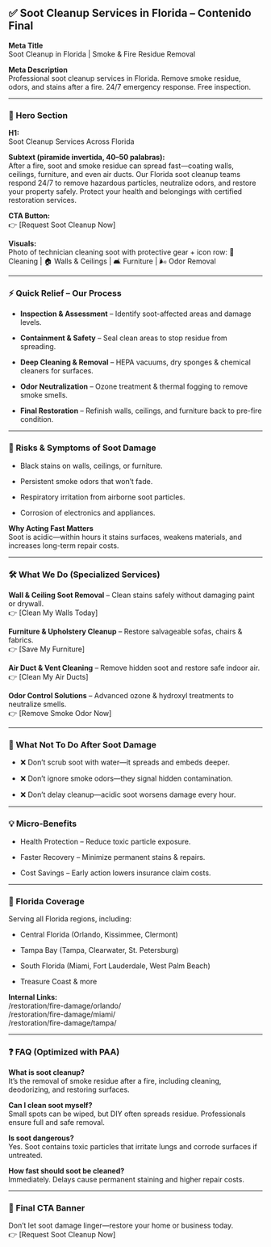 ## **✅ Soot Cleanup Services in Florida – Contenido Final**

**Meta Title**  
 Soot Cleanup in Florida | Smoke & Fire Residue Removal

**Meta Description**  
 Professional soot cleanup services in Florida. Remove smoke residue, odors, and stains after a fire. 24/7 emergency response. Free inspection.

---

### **🦸 Hero Section**

**H1:**  
 Soot Cleanup Services Across Florida

**Subtext (piramide invertida, 40–50 palabras):**  
 After a fire, soot and smoke residue can spread fast—coating walls, ceilings, furniture, and even air ducts. Our Florida soot cleanup teams respond 24/7 to remove hazardous particles, neutralize odors, and restore your property safely. Protect your health and belongings with certified restoration services.

**CTA Button:**  
 👉 \[Request Soot Cleanup Now\]

**Visuals:**  
 Photo of technician cleaning soot with protective gear \+ icon row: 🧹 Cleaning | 🏠 Walls & Ceilings | 🛋️ Furniture | 🌬️ Odor Removal

---

### **⚡ Quick Relief – Our Process**

* **Inspection & Assessment** – Identify soot-affected areas and damage levels.

* **Containment & Safety** – Seal clean areas to stop residue from spreading.

* **Deep Cleaning & Removal** – HEPA vacuums, dry sponges & chemical cleaners for surfaces.

* **Odor Neutralization** – Ozone treatment & thermal fogging to remove smoke smells.

* **Final Restoration** – Refinish walls, ceilings, and furniture back to pre-fire condition.

---

### **🚨 Risks & Symptoms of Soot Damage**

* Black stains on walls, ceilings, or furniture.

* Persistent smoke odors that won’t fade.

* Respiratory irritation from airborne soot particles.

* Corrosion of electronics and appliances.

**Why Acting Fast Matters**  
 Soot is acidic—within hours it stains surfaces, weakens materials, and increases long-term repair costs.

---

### **🛠️ What We Do (Specialized Services)**

**Wall & Ceiling Soot Removal** – Clean stains safely without damaging paint or drywall.  
 👉 \[Clean My Walls Today\]

**Furniture & Upholstery Cleanup** – Restore salvageable sofas, chairs & fabrics.  
 👉 \[Save My Furniture\]

**Air Duct & Vent Cleaning** – Remove hidden soot and restore safe indoor air.  
 👉 \[Clean My Air Ducts\]

**Odor Control Solutions** – Advanced ozone & hydroxyl treatments to neutralize smells.  
 👉 \[Remove Smoke Odor Now\]

---

### **🚫 What Not To Do After Soot Damage**

* ❌ Don’t scrub soot with water—it spreads and embeds deeper.

* ❌ Don’t ignore smoke odors—they signal hidden contamination.

* ❌ Don’t delay cleanup—acidic soot worsens damage every hour.

---

### **💡 Micro-Benefits**

* Health Protection – Reduce toxic particle exposure.

* Faster Recovery – Minimize permanent stains & repairs.

* Cost Savings – Early action lowers insurance claim costs.

---

### **📍 Florida Coverage**

Serving all Florida regions, including:

* Central Florida (Orlando, Kissimmee, Clermont)

* Tampa Bay (Tampa, Clearwater, St. Petersburg)

* South Florida (Miami, Fort Lauderdale, West Palm Beach)

* Treasure Coast & more

**Internal Links:**  
 /restoration/fire-damage/orlando/  
 /restoration/fire-damage/miami/  
 /restoration/fire-damage/tampa/

---

### **❓ FAQ (Optimized with PAA)**

**What is soot cleanup?**  
 It’s the removal of smoke residue after a fire, including cleaning, deodorizing, and restoring surfaces.

**Can I clean soot myself?**  
 Small spots can be wiped, but DIY often spreads residue. Professionals ensure full and safe removal.

**Is soot dangerous?**  
 Yes. Soot contains toxic particles that irritate lungs and corrode surfaces if untreated.

**How fast should soot be cleaned?**  
 Immediately. Delays cause permanent staining and higher repair costs.

---

### **🏁 Final CTA Banner**

Don’t let soot damage linger—restore your home or business today.  
 👉 \[Request Soot Cleanup Now\]

